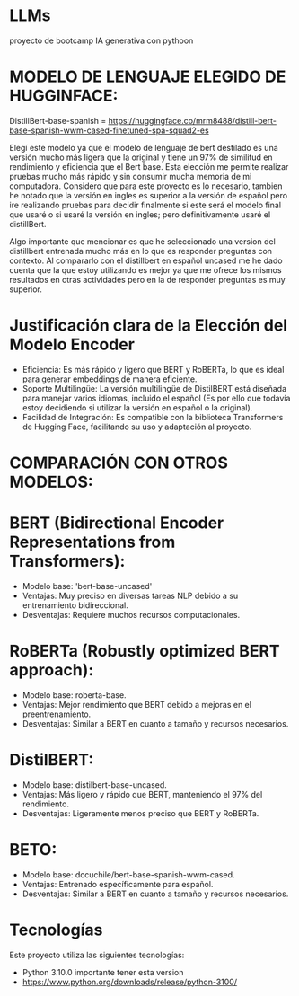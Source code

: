 # LLMs
proyecto de bootcamp IA generativa con pythoon

# MODELO DE LENGUAJE ELEGIDO DE HUGGINFACE: 
DistillBert-base-spanish = https://huggingface.co/mrm8488/distill-bert-base-spanish-wwm-cased-finetuned-spa-squad2-es

Elegí este modelo ya que el modelo de lenguaje de bert destilado es una versión mucho más ligera que la original y tiene un 97% de similitud en rendimiento y eficiencia que el Bert base. Esta elección me permite realizar pruebas mucho más rápido y sin consumir mucha memoria de mi computadora. Considero que para este proyecto es lo necesario, tambien he notado que la versión en ingles es superior a la versión de español pero ire realizando pruebas para decidir finalmente si este será el modelo final que usaré o si usaré la versión en ingles; pero definitivamente usaré el distillBert. 

Algo importante que mencionar es que he seleccionado una version del distillbert entrenada mucho más en lo que es responder preguntas con contexto. Al compararlo con el distillbert en español uncased me he dado cuenta que la que estoy utilizando es mejor ya que me ofrece los mismos resultados en otras actividades pero en la de responder preguntas es muy superior.

# Justificación clara de la Elección del Modelo Encoder
- Eficiencia: Es más rápido y ligero que BERT y RoBERTa, lo que es ideal para generar embeddings de manera eficiente.
- Soporte Multilingüe: La versión multilingüe de DistilBERT está diseñada para manejar varios idiomas, incluido el español (Es por ello que todavía estoy decidiendo si utilizar la versión en español o la original).
- Facilidad de Integración: Es compatible con la biblioteca Transformers de Hugging Face, facilitando su uso y adaptación al proyecto.

# COMPARACIÓN CON OTROS MODELOS: 

# BERT (Bidirectional Encoder Representations from Transformers):
- Modelo base: 'bert-base-uncased'
- Ventajas: Muy preciso en diversas tareas NLP debido a su entrenamiento bidireccional.
- Desventajas: Requiere muchos recursos computacionales.

# RoBERTa (Robustly optimized BERT approach):
- Modelo base: roberta-base.
- Ventajas: Mejor rendimiento que BERT debido a mejoras en el preentrenamiento.
- Desventajas: Similar a BERT en cuanto a tamaño y recursos necesarios.

# DistilBERT:
- Modelo base: distilbert-base-uncased.
- Ventajas: Más ligero y rápido que BERT, manteniendo el 97% del rendimiento.
- Desventajas: Ligeramente menos preciso que BERT y RoBERTa.

# BETO:
- Modelo base: dccuchile/bert-base-spanish-wwm-cased.
- Ventajas: Entrenado específicamente para español.
- Desventajas: Similar a BERT en cuanto a tamaño y recursos necesarios.

# Tecnologías
Este proyecto utiliza las siguientes tecnologías:
- Python 3.10.0 importante tener esta version
- https://www.python.org/downloads/release/python-3100/
